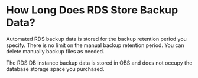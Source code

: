 # How Long Does RDS Store Backup Data?<a name="rds_faq_0043"></a>

Automated RDS backup data is stored for the backup retention period you specify. There is no limit on the manual backup retention period. You can delete manually backup files as needed.

The RDS DB instance backup data is stored in OBS and does not occupy the database storage space you purchased.

